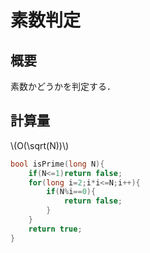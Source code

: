 # 素数判定
## 概要
素数かどうかを判定する．
## 計算量
\\(O(\sqrt(N))\\)

```cpp
bool isPrime(long N){
    if(N<=1)return false;
    for(long i=2;i*i<=N;i++){
        if(N%i==0){
            return false;
        }
    }
    return true;
}
```
